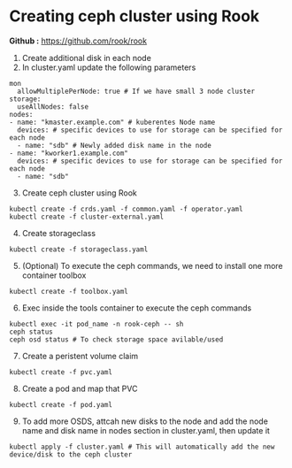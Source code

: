 # Creating ceph cluster using Rook

**Github :** https://github.com/rook/rook

1. Create additional disk in each node
2. In cluster.yaml update the following parameters
```
mon
  allowMultiplePerNode: true # If we have small 3 node cluster
storage:
  useAllNodes: false
nodes:
- name: "kmaster.example.com" # kuberentes Node name
  devices: # specific devices to use for storage can be specified for each node
  - name: "sdb" # Newly added disk name in the node
- name: "kworker1.example.com"
  devices: # specific devices to use for storage can be specified for each node
  - name: "sdb"
```
3. Create ceph cluster using Rook
```
kubectl create -f crds.yaml -f common.yaml -f operator.yaml
kubectl create -f cluster-external.yaml
```
4. Create storageclass
```
kubectl create -f storageclass.yaml
```
5. (Optional) To execute the ceph commands, we need to install one more container toolbox
```
kubectl create -f toolbox.yaml
```
6. Exec inside the tools container to execute the ceph commands
```
kubectl exec -it pod_name -n rook-ceph -- sh
ceph status
ceph osd status # To check storage space avilable/used
```
7. Create a peristent volume claim
```
kubectl create -f pvc.yaml
```
8. Create a pod and map that PVC
```
kubectl create -f pod.yaml
```
9. To add more OSDS, attcah new disks to the node and add the node name and disk name in nodes section in cluster.yaml, then update it
```
kubectl apply -f cluster.yaml # This will automatically add the new device/disk to the ceph cluster
```
